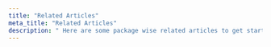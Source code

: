 ```yaml
---
title: "Related Articles"
meta_title: "Related Articles"
description: " Here are some package wise related articles to get started with."
---
```

